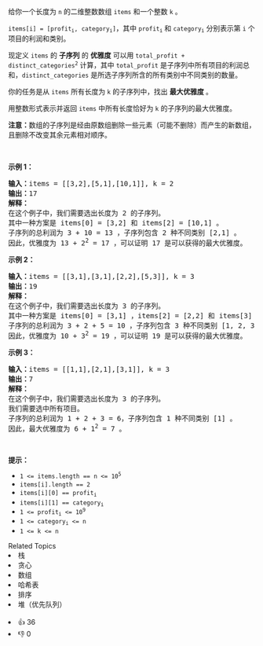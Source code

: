 <p>给你一个长度为 <code>n</code> 的二维整数数组 <code>items</code> 和一个整数 <code>k</code> 。</p>

<p><code>items[i] = [profit<sub>i</sub>, category<sub>i</sub>]</code>，其中 <code>profit<sub>i</sub></code> 和 <code>category<sub>i</sub></code> 分别表示第 <code>i</code> 个项目的利润和类别。</p>

<p>现定义&nbsp;<code>items</code> 的 <strong>子序列</strong> 的 <strong>优雅度</strong> 可以用 <code>total_profit + distinct_categories<sup>2</sup></code> 计算，其中 <code>total_profit</code> 是子序列中所有项目的利润总和，<code>distinct_categories</code> 是所选子序列所含的所有类别中不同类别的数量。</p>

<p>你的任务是从 <code>items</code> 所有长度为 <code>k</code> 的子序列中，找出 <strong>最大优雅度</strong> 。</p>

<p>用整数形式表示并返回 <code>items</code> 中所有长度恰好为 <code>k</code> 的子序列的最大优雅度。</p>

<p><strong>注意：</strong>数组的子序列是经由原数组删除一些元素（可能不删除）而产生的新数组，且删除不改变其余元素相对顺序。</p>

<p>&nbsp;</p>

<p><strong>示例 1：</strong></p>

<pre>
<strong>输入：</strong>items = [[3,2],[5,1],[10,1]], k = 2
<strong>输出：</strong>17
<strong>解释：
</strong>在这个例子中，我们需要选出长度为 2 的子序列。
其中一种方案是 items[0] = [3,2] 和 items[2] = [10,1] 。
子序列的总利润为 3 + 10 = 13 ，子序列包含 2 种不同类别 [2,1] 。
因此，优雅度为 13 + 2<sup>2</sup> = 17 ，可以证明 17 是可以获得的最大优雅度。 
</pre>

<p><strong>示例 2：</strong></p>

<pre>
<strong>输入：</strong>items = [[3,1],[3,1],[2,2],[5,3]], k = 3
<strong>输出：</strong>19
<strong>解释：</strong>
在这个例子中，我们需要选出长度为 3 的子序列。 
其中一种方案是 items[0] = [3,1] ，items[2] = [2,2] 和 items[3] = [5,3] 。
子序列的总利润为 3 + 2 + 5 = 10 ，子序列包含 3 种不同类别 [1, 2, 3] 。 
因此，优雅度为 10 + 3<sup>2</sup> = 19 ，可以证明 19 是可以获得的最大优雅度。</pre>

<p><strong>示例 3：</strong></p>

<pre>
<strong>输入：</strong>items = [[1,1],[2,1],[3,1]], k = 3
<strong>输出：</strong>7
<strong>解释：
</strong>在这个例子中，我们需要选出长度为 3 的子序列。
我们需要选中所有项目。
子序列的总利润为 1 + 2 + 3 = 6，子序列包含 1 种不同类别 [1] 。
因此，最大优雅度为 6 + 1<sup>2</sup> = 7 。</pre>

<p>&nbsp;</p>

<p><strong>提示：</strong></p>

<ul> 
 <li><code>1 &lt;= items.length == n &lt;= 10<sup>5</sup></code></li> 
 <li><code>items[i].length == 2</code></li> 
 <li><code>items[i][0] == profit<sub>i</sub></code></li> 
 <li><code>items[i][1] == category<sub>i</sub></code></li> 
 <li><code>1 &lt;= profit<sub>i</sub> &lt;= 10<sup>9</sup></code></li> 
 <li><code>1 &lt;= category<sub>i</sub> &lt;= n </code></li> 
 <li><code>1 &lt;= k &lt;= n</code></li> 
</ul>

<div><div>Related Topics</div><div><li>栈</li><li>贪心</li><li>数组</li><li>哈希表</li><li>排序</li><li>堆（优先队列）</li></div></div><br><div><li>👍 36</li><li>👎 0</li></div>